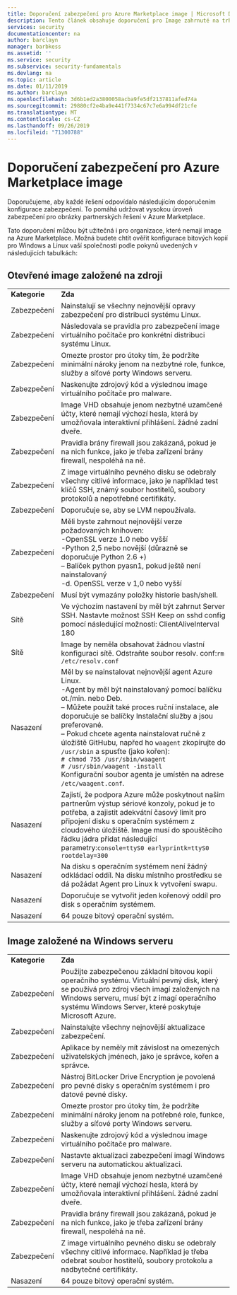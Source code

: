 ```yaml
---
title: Doporučení zabezpečení pro Azure Marketplace image | Microsoft Docs
description: Tento článek obsahuje doporučení pro Image zahrnuté na trhu.
services: security
documentationcenter: na
author: barclayn
manager: barbkess
ms.assetid: ''
ms.service: security
ms.subservice: security-fundamentals
ms.devlang: na
ms.topic: article
ms.date: 01/11/2019
ms.author: barclayn
ms.openlocfilehash: 3d6b1ed2a3800058acba9fe5df2137811afed74a
ms.sourcegitcommit: 29880cf2e4ba9e441f7334c67c7e6a994df21cfe
ms.translationtype: MT
ms.contentlocale: cs-CZ
ms.lasthandoff: 09/26/2019
ms.locfileid: "71300788"
---
```

# <a name="security-recommendations-for-azure-marketplace-images"></a>Doporučení zabezpečení pro Azure Marketplace image

Doporučujeme, aby každé řešení odpovídalo následujícím doporučením konfigurace zabezpečení. To pomáhá udržovat vysokou úroveň zabezpečení pro obrázky partnerských řešení v Azure Marketplace.

Tato doporučení můžou být užitečná i pro organizace, které nemají image na Azure Marketplace. Možná budete chtít ověřit konfigurace bitových kopií pro Windows a Linux vaší společnosti podle pokynů uvedených v následujících tabulkách:

## <a name="open-source-based-images"></a>Otevřené image založené na zdroji

|||
|--------------------------------------------------------------|----------------------------------------------------------------------------------------------------------------------------------------------------------------------------------------------------------------------------------------------------------------------------------------|
| **Kategorie**                                                 | **Zda**                                                                                                                                                                                                                                                                              |
| Zabezpečení                                                     | Nainstalují se všechny nejnovější opravy zabezpečení pro distribuci systému Linux.                                                                                                                                                                                                              |
| Zabezpečení                                                     | Následovala se pravidla pro zabezpečení image virtuálního počítače pro konkrétní distribuci systému Linux.                                                                                                                                                                                     |
| Zabezpečení                                                     | Omezte prostor pro útoky tím, že podržíte minimální nároky jenom na nezbytné role, funkce, služby a síťové porty Windows serveru.                                                                                                                                               |
| Zabezpečení                                                     | Naskenujte zdrojový kód a výslednou image virtuálního počítače pro malware.                                                                                                                                                                                                                                   |
| Zabezpečení                                                     | Image VHD obsahuje jenom nezbytné uzamčené účty, které nemají výchozí hesla, která by umožňovala interaktivní přihlášení. žádné zadní dveře.                                                                                                                                           |
| Zabezpečení                                                     | Pravidla brány firewall jsou zakázaná, pokud je na nich funkce, jako je třeba zařízení brány firewall, nespoléhá na ně.                                                                                                                                                                             |
| Zabezpečení                                                     | Z image virtuálního pevného disku se odebraly všechny citlivé informace, jako je například test klíčů SSH, známý soubor hostitelů, soubory protokolů a nepotřebné certifikáty.                                                                                                                                       |
| Zabezpečení                                                     | Doporučuje se, aby se LVM nepoužívala.                                                                                                                                                                                                                                            |
| Zabezpečení                                                     | Měli byste zahrnout nejnovější verze požadovaných knihoven: </br> -OpenSSL verze 1.0 nebo vyšší </br> -Python 2,5 nebo novější (důrazně se doporučuje Python 2.6 +) </br> – Balíček python pyasn1, pokud ještě není nainstalovaný </br> -d. OpenSSL verze v 1,0 nebo vyšší                                                                |
| Zabezpečení                                                     | Musí být vymazány položky historie bash/shell.                                                                                                                                                                                                                                             |
| Sítě                                                   | Ve výchozím nastavení by měl být zahrnut Server SSH. Nastavte možnost SSH Keep on sshd config pomocí následující možnosti: ClientAliveInterval 180                                                                                                                                                        |
| Sítě                                                   | Image by neměla obsahovat žádnou vlastní konfiguraci sítě. Odstraňte soubor resolv. conf:`rm /etc/resolv.conf`                                                                                                                                                                                |
| Nasazení                                                   | Měl by se nainstalovat nejnovější agent Azure Linux. </br> -Agent by měl být nainstalovaný pomocí balíčku ot./min. nebo Deb.  </br> – Můžete použít také proces ruční instalace, ale doporučuje se balíčky Instalační služby a jsou preferované. </br> – Pokud chcete agenta nainstalovat ručně z úložiště GitHubu, napřed ho `waagent` zkopírujte do `/usr/sbin` a spusťte (jako kořen): </br>`# chmod 755 /usr/sbin/waagent` </br>`# /usr/sbin/waagent -install` </br>Konfigurační soubor agenta je umístěn na adrese `/etc/waagent.conf`.    |
| Nasazení                                                   | Zajistí, že podpora Azure může poskytnout našim partnerům výstup sériové konzoly, pokud je to potřeba, a zajistit adekvátní časový limit pro připojení disku s operačním systémem z cloudového úložiště. Image musí do spouštěcího řádku jádra přidat následující parametry:`console=ttyS0 earlyprintk=ttyS0 rootdelay=300` |
| Nasazení                                                   | Na disku s operačním systémem není žádný odkládací oddíl. Na disku místního prostředku se dá požádat Agent pro Linux k vytvoření swapu.         |
| Nasazení                                                   | Doporučuje se vytvořit jeden kořenový oddíl pro disk s operačním systémem.      |
| Nasazení                                                   | 64 pouze bitový operační systém.                                                                                                                                                                                                                                                          |

## <a name="windows-server-based-images"></a>Image založené na Windows serveru

|||
|-------------| -------------------------|
| **Kategorie**                                                     | **Zda**                                                                                                                                                                |
| Zabezpečení                                                         | Použijte zabezpečenou základní bitovou kopii operačního systému. Virtuální pevný disk, který se používá pro zdroj všech imagí založených na Windows serveru, musí být z imagí operačního systému Windows Server, které poskytuje Microsoft Azure. |
| Zabezpečení                                                         | Nainstalujte všechny nejnovější aktualizace zabezpečení.                                                                                                                                     |
| Zabezpečení                                                         | Aplikace by neměly mít závislost na omezených uživatelských jménech, jako je správce, kořen a správce.                                                                |
| Zabezpečení                                                         | Nástroj BitLocker Drive Encryption je povolená pro pevné disky s operačním systémem i pro datové pevné disky.                                                             |
| Zabezpečení                                                         | Omezte prostor pro útoky tím, že podržíte minimální nároky jenom na potřebné role, funkce, služby a síťové porty Windows serveru.                         |
| Zabezpečení                                                         | Naskenujte zdrojový kód a výslednou image virtuálního počítače pro malware.                                                                                                                     |
| Zabezpečení                                                         | Nastavte aktualizaci zabezpečení imagí Windows serveru na automatickou aktualizaci.                                                                                                                |
| Zabezpečení                                                         | Image VHD obsahuje jenom nezbytné uzamčené účty, které nemají výchozí hesla, která by umožňovala interaktivní přihlášení. žádné zadní dveře.                             |
| Zabezpečení                                                         | Pravidla brány firewall jsou zakázaná, pokud je na nich funkce, jako je třeba zařízení brány firewall, nespoléhá na ně.                                                               |
| Zabezpečení                                                         | Z image virtuálního pevného disku se odebraly všechny citlivé informace. Například je třeba odebrat soubor hostitelů, soubory protokolu a nadbytečné certifikáty.                                              |
| Nasazení                                                       | 64 pouze bitový operační systém.                            |
